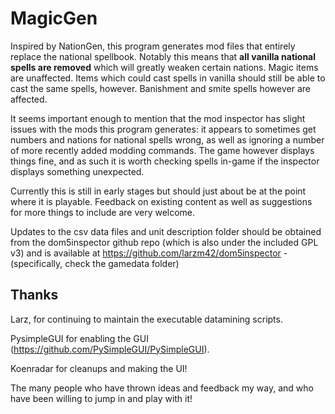 # MagicGen

Inspired by NationGen, this program generates mod files that entirely replace the national spellbook. Notably this means that **all vanilla national spells are removed** which will greatly weaken certain nations. Magic items are unaffected. Items which could cast spells in vanilla should still be able to cast the same spells, however. Banishment and smite spells however are affected.

It seems important enough to mention that the mod inspector has slight issues with the mods this program generates: it appears to sometimes get numbers and nations for national spells wrong, as well as ignoring a number of more recently added modding commands. The game however displays things fine, and as such it is worth checking spells in-game if the inspector displays something unexpected.

Currently this is still in early stages but should just about be at the point where it is playable. Feedback on existing content as well as suggestions for more things to include are very welcome.

Updates to the csv data files and unit description folder should be obtained from the dom5inspector github repo (which is also under the included GPL v3) and is available at https://github.com/larzm42/dom5inspector - (specifically, check the gamedata folder)

## Thanks

Larz, for continuing to maintain the executable datamining scripts.

PysimpleGUI for enabling the GUI (https://github.com/PySimpleGUI/PySimpleGUI).

Koenradar for cleanups and making the UI!

The many people who have thrown ideas and feedback my way, and who have been willing to jump in and play with it!
